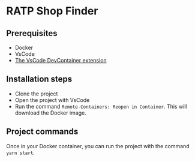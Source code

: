 # RATP Shop Finder

## Prerequisites

- Docker
- VsCode
- [The VsCode DevContainer extension](https://code.visualstudio.com/docs/remote/create-dev-container)


## Installation steps

- Clone the project
- Open the project with VsCode
- Run the command `Remote-Containers: Reopen in Container`. This will download the Docker image.


## Project commands

Once in your Docker container, you can run the project with the command `yarn start`.
